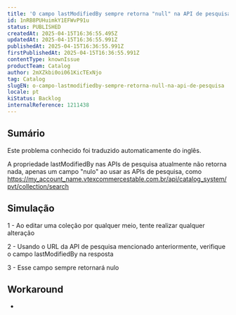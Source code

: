 ```yaml
---
title: 'O campo lastModifiedBy sempre retorna "null" na API de pesquisa.'
id: 1nRB8PUHuimkY1EFWvP91u
status: PUBLISHED
createdAt: 2025-04-15T16:36:55.495Z
updatedAt: 2025-04-15T16:36:55.991Z
publishedAt: 2025-04-15T16:36:55.991Z
firstPublishedAt: 2025-04-15T16:36:55.991Z
contentType: knownIssue
productTeam: Catalog
author: 2mXZkbi0oi061KicTExNjo
tag: Catalog
slugEN: o-campo-lastmodifiedby-sempre-retorna-null-na-api-de-pesquisa
locale: pt
kiStatus: Backlog
internalReference: 1211438
---
```


## Sumário

<div class="alert alert-info">
  <p>Este problema conhecido foi traduzido automaticamente do inglês.</p>
</div>


A propriedade lastModifiedBy nas APIs de pesquisa atualmente não retorna nada, apenas um campo "nulo" ao usar as APIs de pesquisa, como https://my_account_name.vtexcommercestable.com.br/api/catalog_system/pvt/collection/search

## Simulação


1 - Ao editar uma coleção por qualquer meio, tente realizar qualquer alteração

2 - Usando o URL da API de pesquisa mencionado anteriormente, verifique o campo lastModifiedBy na resposta

3 - Esse campo sempre retornará nulo

## Workaround


-





